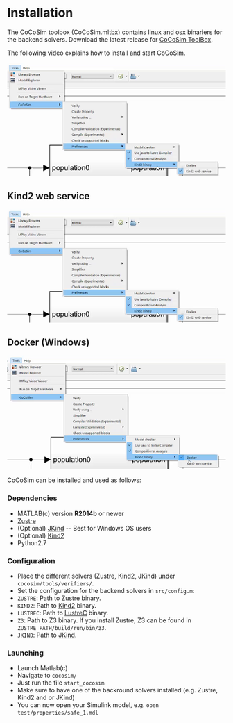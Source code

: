 # Installation

The CoCoSim toolbox (CoCoSim.mltbx) contains linux and osx binariers for the backend solvers.
Download the latest release  for [CoCoSim ToolBox](https://github.com/coco-team/cocoSim2/releases). 

The following video explains how to install and start CoCoSim. 

[![installation](https://github.com/coco-team/cocoSim2/blob/master/doc/videos/kind2WebService.PNG)](https://coco-team.github.io/cocosim/videos/installation.mp4)
## Kind2 web service

[![Kind2 web service](https://github.com/coco-team/cocoSim2/blob/master/doc/videos/kind2WebService.PNG)](https://coco-team.github.io/cocosim/videos/kind2WebService.mp4)

## Docker (Windows)

[![Docker](https://github.com/coco-team/cocoSim2/blob/master/doc/videos/docker.PNG)](https://coco-team.github.io/cocosim/videos/docker.mp4)

CoCoSim can be installed and used as follows:

### Dependencies

* MATLAB(c) version **R2014b** or newer
* [Zustre](https://github.com/lememta/zustre)
* (Optional) [JKind](https://github.com/agacek/jkind) -- Best for Windows OS users
* (Optional) [Kind2](http://kind2-mc.github.io/kind2/)
* Python2.7

### Configuration

* Place the different solvers (Zustre, Kind2, JKind) under ```cocosim/tools/verifiers/```.
* Set the configuration for the backend solvers in `src/config.m`:
 * `ZUSTRE`: Path to [Zustre](https://github.com/coco-team/zustre) binary.
 * `KIND2`: Path to [Kind2](https://github.com/kind2-mc/kind2) binary.
 * `LUSTREC`: Path to [LustreC](https://github.com/coco-team/lustrec) binary.
 * `Z3`: Path to Z3 binary. If you install Zustre, Z3 can be found in `ZUSTRE_PATH/build/run/bin/z3`.
 * `JKIND`: Path to [JKind](https://github.com/agacek/jkind).


### Launching

+ Launch Matlab(c)
+ Navigate to `cocosim/`
+ Just run the file ```start_cocosim```
+ Make sure to have one of the backround solvers installed (e.g. Zustre, Kind2 and or JKind)
+ You can now open your Simulink model, e.g. ```open test/properties/safe_1.mdl```


